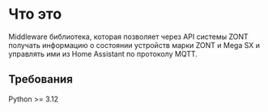 # Что это

Middleware библиотека, которая позволяет через API системы ZONT получать информацию о состоянии устройств
марки ZONT и Mega SX и управлять ими из Home Assistant по протоколу MQTT.

## Требования

Python >= 3.12
